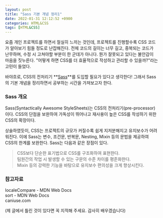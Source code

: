 ```yaml
---
layout: post
title: "Sass 기본 개념 정리1"
date: 2022-01-31 12:12:52 +0900
categories: HTML&CSS
tags: [HTML&CSS]
---
```


요즘 개인 프로젝트를 하면서 절실히 느끼는 것인데, 프로젝트를 진행할수록 CSS 코드가 알아보기 힘들 정도로 난잡해진다. 전체 코드의 길이는 너무 길고, 중복되는 코드가 난무하며, 수정 시 고쳐야할 부분이 한 군데가 아니다. 뭔가 잘못되고 있다는 불안감이 마음을 짓누른다. "어떻게 하면 CSS를 더 효율적으로 작성하고 관리할 수 있을까?"라는 고민이 들었다.  

바야흐로, CSS의 전처리기 **<u>Sass</u>**를 도입할 필요가 있다고 생각한다! 그래서 Sass의 기본 개념을 정리하면서 공부하는 시간을 가져보고자 한다. 

### Sass 개요
Sass(Syntactically Awesome StyleSheets)는 CSS의 전처리기(pre-processor)이다. CSS의 단점을 보완하여 가독성이 뛰어나고 재사용이 높은 CSS를 작성하기 위한 CSS의 확장이다. 

상술하였듯이, CSS는 프로젝트의 규모가 커질수록 쉽게 지저분해지고 유지보수가 어려워진다. 이에 Sass는 변수, 조건문, 반복문, Nesting, Mixin 등의 문법을 제공하여 CSS의 한계를 보완한다. Sass는 다음과 같은 장점이 있다. 

> CSS보다 단순한 표기법으로 CSS를 구조화하여 표현한다.  
> 팀원간의 작업 시 발생할 수 있는 구문의 수준 차이를 평준화한다.  
> Mixin 등의 강력한 기능을 바탕으로 유지보수 편의성을 크게 향상시킨다.  

### 참고자료
localeCompare - MDN Web Docs  
sort - MDN Web Docs  
caniuse.com  

(제 글에서 틀린 것이 있다면 꼭 지적해 주세요. 감사히 배우겠습니다)  